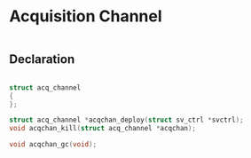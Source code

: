 # Acquisition Channel

```dot

```

## Declaration
```c

struct acq_channel
{
};

struct acq_channel *acqchan_deploy(struct sv_ctrl *svctrl);
void acqchan_kill(struct acq_channel *acqchan);

void acqchan_gc(void);

```
